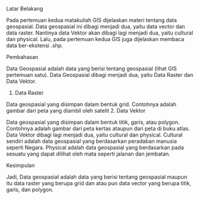 Latar Belakang


Pada pertemuan kedua matakuliah GIS dijelaskan materi tentang data geospasial. Data geospasial ini dibagi menjadi dua, yaitu data vector dan data raster. Nantinya data Vektor akan dibagi lagi menjadi dua, yaitu cultural dan physical. Lalu, pada pertemuan kedua GIS juga dijelaskan membaca data ber-ekstensi .shp.

Pembahasan


Data Geospasial adalah data yang berisi tentang geospasial (lihat GIS pertemuan satu). Data Geospasial dibagi menjadi dua, yaitu Data Raster dan Data Vektor.


1.	Data Raster

Data geospasial yang disimpan dalam bentuk grid. Contohnya adalah gambar dari peta yang diambil oleh satelit
2.	Data Vektor

Data geospasial yang disimpan dalam bentuk titik, garis, atau polygon. Contohnya adalah gambar dari peta kertas ataupun dari peta di buku atlas. Data Vektor dibagi lagi menjadi dua, yaitu cultural dan physical.  Cultural sendiri adalah data geospasial yang berdasarkan peradaban manusia seperti Negara. Physical adalah data geospasial yang berdasarkan pada sesuatu yang dapat dilihat oleh mata seperti jalanan dan jembatan.


Kesimpulan

 Jadi, Data geospasial adalah data yang berisi tentang geospasial maupun itu data raster yang berupa grid dan atau pun data vector yang berupa titik, garis, dan polygon.

